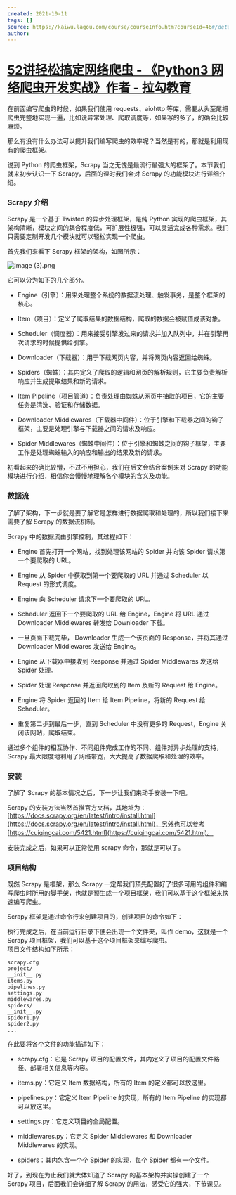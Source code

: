 ```yaml
---
created: 2021-10-11
tags: []
source: https://kaiwu.lagou.com/course/courseInfo.htm?courseId=46#/detail/pc?id=1661
author: 
---
```


# [52讲轻松搞定网络爬虫 - 《Python3 网络爬虫开发实战》作者 - 拉勾教育](https://kaiwu.lagou.com/course/courseInfo.htm?courseId=46#/detail/pc?id=1661)


在前面编写爬虫的时候，如果我们使用 requests、aiohttp 等库，需要从头至尾把爬虫完整地实现一遍，比如说异常处理、爬取调度等，如果写的多了，的确会比较麻烦。

那么有没有什么办法可以提升我们编写爬虫的效率呢？当然是有的，那就是利用现有的爬虫框架。

说到 Python 的爬虫框架，Scrapy 当之无愧是最流行最强大的框架了。本节我们就来初步认识一下 Scrapy，后面的课时我们会对 Scrapy 的功能模块进行详细介绍。

### Scrapy 介绍

Scrapy 是一个基于 Twisted 的异步处理框架，是纯 Python 实现的爬虫框架，其架构清晰，模块之间的耦合程度低，可扩展性极强，可以灵活完成各种需求。我们只需要定制开发几个模块就可以轻松实现一个爬虫。

首先我们来看下 Scrapy 框架的架构，如图所示：

![image (3).png](https://s0.lgstatic.com/i/image/M00/29/B6/Ciqc1F77DzyAOptlAAJygBiwVD4072.png)

它可以分为如下的几个部分。

-   Engine（引擎）：用来处理整个系统的数据流处理、触发事务，是整个框架的核心。
    
-   Item（项目）：定义了爬取结果的数据结构，爬取的数据会被赋值成该对象。
    
-   Scheduler（调度器）：用来接受引擎发过来的请求并加入队列中，并在引擎再次请求的时候提供给引擎。
    
-   Downloader（下载器）：用于下载网页内容，并将网页内容返回给蜘蛛。
    
-   Spiders（蜘蛛）：其内定义了爬取的逻辑和网页的解析规则，它主要负责解析响应并生成提取结果和新的请求。
    
-   Item Pipeline（项目管道）：负责处理由蜘蛛从网页中抽取的项目，它的主要任务是清洗、验证和存储数据。
    
-   Downloader Middlewares（下载器中间件）：位于引擎和下载器之间的钩子框架，主要是处理引擎与下载器之间的请求及响应。
    
-   Spider Middlewares（蜘蛛中间件）：位于引擎和蜘蛛之间的钩子框架，主要工作是处理蜘蛛输入的响应和输出的结果及新的请求。
    

初看起来的确比较懵，不过不用担心，我们在后文会结合案例来对 Scrapy 的功能模块进行介绍，相信你会慢慢地理解各个模块的含义及功能。

### 数据流

了解了架构，下一步就是要了解它是怎样进行数据爬取和处理的，所以我们接下来需要了解 Scrapy 的数据流机制。

Scrapy 中的数据流由引擎控制，其过程如下：

-   Engine 首先打开一个网站，找到处理该网站的 Spider 并向该 Spider 请求第一个要爬取的 URL。
    
-   Engine 从 Spider 中获取到第一个要爬取的 URL 并通过 Scheduler 以 Request 的形式调度。
    
-   Engine 向 Scheduler 请求下一个要爬取的 URL。
    
-   Scheduler 返回下一个要爬取的 URL 给 Engine，Engine 将 URL 通过 Downloader Middlewares 转发给 Downloader 下载。
    
-   一旦页面下载完毕， Downloader 生成一个该页面的 Response，并将其通过 Downloader Middlewares 发送给 Engine。
    
-   Engine 从下载器中接收到 Response 并通过 Spider Middlewares 发送给 Spider 处理。
    
-   Spider 处理 Response 并返回爬取到的 Item 及新的 Request 给 Engine。
    
-   Engine 将 Spider 返回的 Item 给 Item Pipeline，将新的 Request 给 Scheduler。
    
-   重复第二步到最后一步，直到 Scheduler 中没有更多的 Request，Engine 关闭该网站，爬取结束。
    

通过多个组件的相互协作、不同组件完成工作的不同、组件对异步处理的支持，Scrapy 最大限度地利用了网络带宽，大大提高了数据爬取和处理的效率。

### 安装

了解了 Scrapy 的基本情况之后，下一步让我们来动手安装一下吧。

Scrapy 的安装方法当然首推官方文档，其地址为：[https://docs.scrapy.org/en/latest/intro/install.html](https://docs.scrapy.org/en/latest/intro/install.html)，另外也可以参考 [https://cuiqingcai.com/5421.html](https://cuiqingcai.com/5421.html)。

安装完成之后，如果可以正常使用 scrapy 命令，那就是可以了。

### 项目结构

既然 Scrapy 是框架，那么 Scrapy 一定帮我们预先配置好了很多可用的组件和编写爬虫时所用的脚手架，也就是预生成一个项目框架，我们可以基于这个框架来快速编写爬虫。

Scrapy 框架是通过命令行来创建项目的，创建项目的命令如下：

执行完成之后，在当前运行目录下便会出现一个文件夹，叫作 demo，这就是一个 Scrapy 项目框架，我们可以基于这个项目框架来编写爬虫。  
项目文件结构如下所示：

```
scrapy.cfg
project/
__init__.py
items.py
pipelines.py
settings.py
middlewares.py
spiders/
__init__.py
spider1.py
spider2.py
...
```

在此要将各个文件的功能描述如下：

-   scrapy.cfg：它是 Scrapy 项目的配置文件，其内定义了项目的配置文件路径、部署相关信息等内容。
    
-   items.py：它定义 Item 数据结构，所有的 Item 的定义都可以放这里。
    
-   pipelines.py：它定义 Item Pipeline 的实现，所有的 Item Pipeline 的实现都可以放这里。
    
-   settings.py：它定义项目的全局配置。
    
-   middlewares.py：它定义 Spider Middlewares 和 Downloader Middlewares 的实现。
    
-   spiders：其内包含一个个 Spider 的实现，每个 Spider 都有一个文件。
    

好了，到现在为止我们就大体知道了 Scrapy 的基本架构并实操创建了一个 Scrapy 项目，后面我们会详细了解 Scrapy 的用法，感受它的强大，下节课见。
